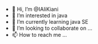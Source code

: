 - 👋 Hi, I’m @IAliKiani
- 👀 I’m interested in java
- 🌱 I’m currently learning java SE
- 💞️ I’m looking to collaborate on ...
- 📫 How to reach me ...

<!---
IAliKiani/IAliKiani is a ✨ special ✨ repository because its `README.md` (this file) appears on your GitHub profile.
You can click the Preview link to take a look at your changes.
--->
